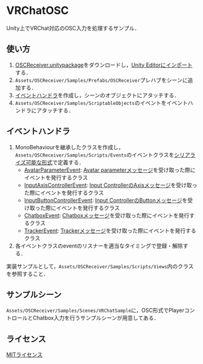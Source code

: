 # VRChatOSC
Unity上でVRChat対応のOSC入力を処理するサンプル．

## 使い方
1. [OSCReceiver.unitypackage](../../OSCReceiver.unitypackage)をダウンロードし，[Unity Editorにインポート](https://docs.unity3d.com/Manual/AssetPackagesImport.html)する．
2. `Assets/OSCReceiver/Samples/Prefabs/OSCReceiver`プレハブをシーンに追加する．
3. [イベントハンドラ](#イベントハンドラ)を作成し，シーンのオブジェクトにアタッチする．
4. `Assets/OSCReceiver/Samples/ScriptableObjects`のイベントをイベントハンドラにアタッチする．

## イベントハンドラ
1. MonoBehaviourを継承したクラスを作成し，`Assets/OSCReceiver/Samples/Scripts/Events`のイベントクラスを[シリアライズ可能な形式](https://docs.unity3d.com/2021.3/Documentation/Manual/script-Serialization.html)で定義する．
    - [AvatarParameterEvent](./Events/AvatarParameterEvent.cs): [Avatar parameterメッセージ](https://docs.vrchat.com/docs/osc-avatar-parameters)を受け取った際にイベントを発行するクラス
    - [InputAxisControllerEvent](./Events/InputAxisControllerEvent.cs): [Input ControllerのAxisメッセージ](https://docs.vrchat.com/docs/osc-as-input-controller)を受け取った際にイベントを発行するクラス
    - [InputButtonControllerEvent](./Events/InputButtonControllerEvent.cs): [Input ControllerのButtonメッセージ](https://docs.vrchat.com/docs/osc-as-input-controller)を受け取った際にイベントを発行するクラス
    - [ChatboxEvent](./Events/ChatboxEvent.cs): [Chatboxメッセージ](https://docs.vrchat.com/docs/osc-as-input-controller)を受け取った際にイベントを発行するクラス
    - [TrackerEvent](./Events/TrackerEvent.cs): [Trackerメッセージ](https://docs.vrchat.com/docs/osc-as-input-controller)を受け取った際にイベントを発行するクラス
2. 各イベントクラスのeventのリスナーを適当なタイミングで登録・解除する．

実装サンプルとして，`Assets/OSCReceiver/Samples/Scripts/Views`内のクラスを参照すること．

## サンプルシーン
`Assets/OSCReceiver/Samples/Scenes/VRChatSample`に，OSC形式でPlayerコントロールとChatbox入力を行うサンプルシーンが用意してある．

## ライセンス
[MITライセンス](../../LICENSE)